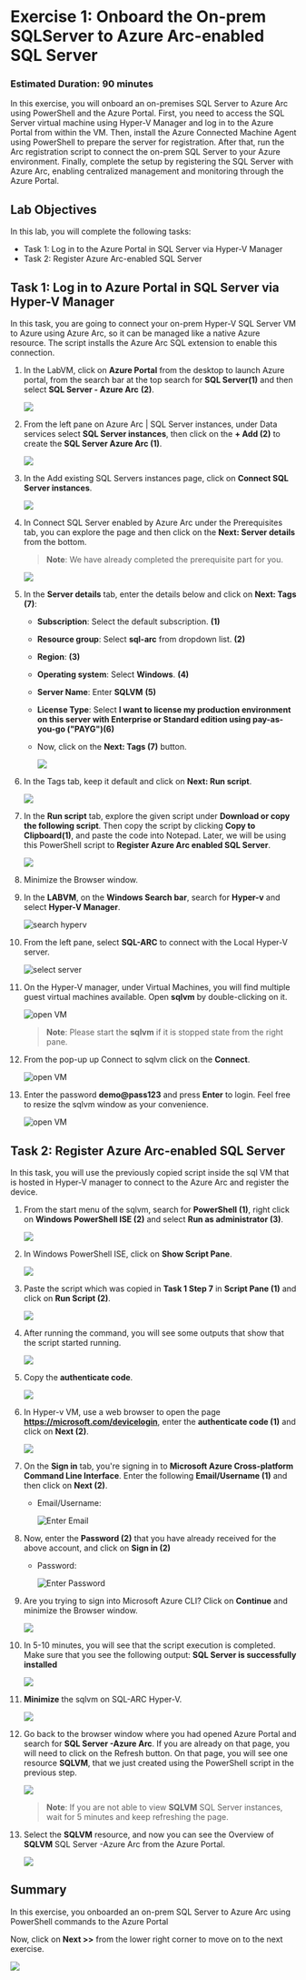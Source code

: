 # Exercise 1: Onboard the On-prem SQLServer to Azure Arc-enabled SQL Server 

### Estimated Duration: 90 minutes
 
In this exercise, you will onboard an on-premises SQL Server to Azure Arc using PowerShell and the Azure Portal. First, you need to access the SQL Server virtual machine using Hyper-V Manager and log in to the Azure Portal from within the VM. Then, install the Azure Connected Machine Agent using PowerShell to prepare the server for registration. After that, run the Arc registration script to connect the on-prem SQL Server to your Azure environment. Finally, complete the setup by registering the SQL Server with Azure Arc, enabling centralized management and monitoring through the Azure Portal.

## Lab Objectives

In this lab, you will complete the following tasks:

- Task 1: Log in to the Azure Portal in SQL Server via Hyper-V Manager
- Task 2: Register Azure Arc-enabled SQL Server
 
## Task 1: Log in to Azure Portal in SQL Server via Hyper-V Manager 
 
In this task, you are going to connect your on-prem Hyper-V SQL Server VM to Azure using Azure Arc, so it can be managed like a native Azure resource. The script installs the Azure Arc SQL extension to enable this connection.

1. In the LabVM, click on **Azure Portal** from the desktop to launch Azure portal, from the search bar at the top search for **SQL Server(1)** and then select **SQL   Server - Azure Arc** **(2)**.
  
   ![](media/EX1-Task1-Step2.png) 
    
1. From the left pane on Azure Arc | SQL Server instances, under Data services select **SQL Server instances**, then click on the **+ Add (2)** to create the **SQL Server Azure Arc (1)**.  
  
   ![](media/azureacr.png) 
    
1. In the Add existing SQL Servers instances page, click on **Connect SQL Server instances**. 
 
   ![](media/sqlcnt.png) 
    
1. In Connect SQL Server enabled by Azure Arc under the Prerequisites tab, you can explore the page and then click on the **Next: Server details** from the bottom. 
     
   > **Note**: We have already completed the prerequisite part for you.  
     
   ![](media/cncsqlarcserveradd1.png) 
    
1. In the **Server details** tab, enter the details below and click on **Next: Tags (7)**:
   
     - **Subscription**: Select the default subscription. **(1)**
     - **Resource group**: Select **sql-arc** from dropdown list. **(2)**
     - **Region**: **<inject key="Region" enableCopy="false"/>(3)**
     - **Operating system**: Select **Windows**. **(4)**
     - **Server Name**: Enter **SQLVM** **(5)**
     - **License Type**: Select **I want to license my production environment on this server with Enterprise or Standard edition using pay-as-you-go ("PAYG")(6)**
     - Now, click on the **Next: Tags (7)** button.
      

       ![](media/az-ex1-1.png)
         
1. In the Tags tab, keep it default and click on **Next: Run script**.

   ![](media/az-ex1-2.png) 
  
1. In the **Run script** tab, explore the given script under **Download or copy the following script**. Then copy the script by clicking **Copy to Clipboard(1)**, and paste  the code into Notepad. Later, we will be using this PowerShell script to **Register Azure Arc enabled SQL Server**.  
       
   ![](media/copytoclip.png) 

1. Minimize the Browser window.  

1. In the **LABVM**, on the **Windows Search bar**, search for **Hyper-v** and select **Hyper-V Manager**. 
 
   ![](media/EX1-T1-S1.png "search hyperv") 
 
1. From the left pane, select **SQL-ARC** to connect with the Local Hyper-V server. 
 
   ![](media/hyperv-sql-arc.png "select server") 
 
1. On the Hyper-V manager, under Virtual Machines, you will find multiple guest virtual machines available. Open **sqlvm** by double-clicking on it.
 
   ![](media/sql-vm01.png "open VM")  

   >**Note**: Please start the **sqlvm** if it is stopped state from the right pane.
 
1. From the pop-up up Connect to sqlvm click on the **Connect**. 
 
   ![](media/EX1-T1-S5.png "open VM") 
 
1. Enter the password **demo@pass123** and press **Enter** to login. Feel free to resize the sqlvm window as your convenience. 
 
   ![](media/EX1-T1-S6.png "open VM") 
             
## Task 2: Register Azure Arc-enabled SQL Server

In this task, you will use the previously copied script inside the sql VM that is hosted in Hyper-V manager to connect to the Azure Arc and register the device.

1. From the start menu of the sqlvm, search for **PowerShell (1)**, right click on **Windows PowerShell ISE (2)** and select **Run as administrator (3)**. 
  
   ![](media/az-ex1-3.png) 
   
1. In Windows PowerShell ISE, click on **Show Script Pane**. 
  
   ![](media/Ex1-Task2-Step3.png)        
 
1. Paste the script which was copied in **Task 1 Step 7** in **Script Pane (1)** and click on **Run Script (2)**. 
 
   ![](media/Ex1-Task2-Step4.png)  
      
1. After running the command, you will see some outputs that show that the script started running. 
   
   ![](media/Ex1-Task2-Step5.png) 
 
1. Copy the **authenticate code**. 
 
   ![](media/Ex1-Task2-Step6.png) 
 
1. In Hyper-v VM, use a web browser to open the page **https://microsoft.com/devicelogin**, enter the **authenticate code (1)** and click on **Next (2)**.  
 
   ![](media/Link-code-login.png) 
  
1. On the **Sign in** tab, you're signing in to **Microsoft Azure Cross-platform Command Line Interface**. Enter the following **Email/Username (1)** and then click on    **Next (2)**.  
   * Email/Username: <inject key="AzureAdUserEmail"></inject> 
   
     ![](media/corsspf-username.png "Enter Email")
    
1. Now, enter the **Password (2)** that you have already received for the above account, and click on **Sign in (2)** 
      
   * Password: <inject key="AzureAdUserPassword"></inject> 

      ![](media/GS4.png "Enter Password")
      
1. Are you trying to sign into Microsoft Azure CLI? Click on **Continue** and minimize the Browser window. 
 
   ![](media/crosspf-continue.png) 
 
1. In 5-10 minutes, you will see that the script execution is completed. Make sure that you see the following output: **SQL Server is successfully installed** 
 
   ![](media/sqlsuccess.png) 

1. **Minimize** the sqlvm on SQL-ARC Hyper-V.   

    ![](media/sqlvm-min.png) 

1. Go back to the browser window where you had opened Azure Portal and search for **SQL Server -Azure Arc**. If you are already on that page, you will need to click on the Refresh button. On that page, you will see one resource **SQLVM**, that we just created using the PowerShell script in the previous step. 
 
   ![](media/az-ex1-6.png) 

    > **Note**: If you are not able to view **SQLVM** SQL Server instances, wait for 5 minutes and keep refreshing the page.
   
1. Select the **SQLVM** resource, and now you can see the Overview of **SQLVM** SQL Server -Azure Arc from the Azure Portal. 
 
   ![](media/sqlvmdashaboardss.png)    

   <validation step="48907d39-a220-479a-a5b5-8cc658b8c56b" />


## Summary

In this exercise, you onboarded an on-prem SQL Server to Azure Arc using PowerShell commands to the Azure Portal

Now, click on **Next >>** from the lower right corner to move on to the next exercise.

![](media/nextpage.png)
